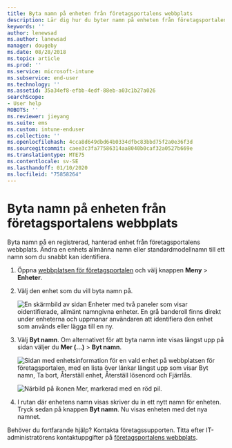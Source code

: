```yaml
---
title: Byta namn på enheten från företagsportalens webbplats
description: Lär dig hur du byter namn på enheten från företagsportalens webbplats.
keywords: ''
author: lenewsad
ms.author: lanewsad
manager: dougeby
ms.date: 08/28/2018
ms.topic: article
ms.prod: ''
ms.service: microsoft-intune
ms.subservice: end-user
ms.technology: ''
ms.assetid: 35a34ef8-efbb-4edf-88eb-a03c1b27a026
searchScope:
- User help
ROBOTS: ''
ms.reviewer: jieyang
ms.suite: ems
ms.custom: intune-enduser
ms.collection: ''
ms.openlocfilehash: 4cca8d649dbd64b0334dfbc83bbd75f2a0e36f3d
ms.sourcegitcommit: caee3c3fa77586314aa8040b0caf32a0527b669e
ms.translationtype: MTE75
ms.contentlocale: sv-SE
ms.lasthandoff: 01/10/2020
ms.locfileid: "75858264"
---
```

# <a name="rename-your-device-from-the-company-portal-website"></a>Byta namn på enheten från företagsportalens webbplats

Byta namn på en registrerad, hanterad enhet från företagsportalens webbplats. Ändra en enhets allmänna namn eller standardmodellnamn till ett namn som du snabbt kan identifiera.

1. Öppna [webbplatsen för företagsportalen](https://portal.manage.microsoft.com) och välj knappen __Meny__ > __Enheter__.  

2. Välj den enhet som du vill byta namn på.

    ![En skärmbild av sidan Enheter med två paneler som visar oidentifierade, allmänt namngivna enheter. En grå banderoll finns direkt under enheterna och uppmanar användaren att identifiera den enhet som används eller lägga till en ny.](./media/rename-reset-device-step2-1808.png)   

3. Välj **Byt namn**. Om alternativet för att byta namn inte visas längst upp på sidan väljer du **Mer (…)**  > **Byt namn**.   

   ![Sidan med enhetsinformation för en vald enhet på webbplatsen för företagsportalen, med en lista över länkar längst upp som visar Byt namn, Ta bort, Återställ enhet, Återställ lösenord och Fjärrlås. ](./media/rename-reset-device-1808.png)   

    ![Närbild på ikonen Mer, markerad med en röd pil.](./media/rename-reset-device-step3-more-1808.png)  

4. I rutan där enhetens namn visas skriver du in ett nytt namn för enheten. Tryck sedan på knappen **Byt namn**. Nu visas enheten med det nya namnet.  

Behöver du fortfarande hjälp? Kontakta företagssupporten. Titta efter IT-administratörens kontaktuppgifter på [företagsportalens webbplats](https://go.microsoft.com/fwlink/?linkid=2010980).  
